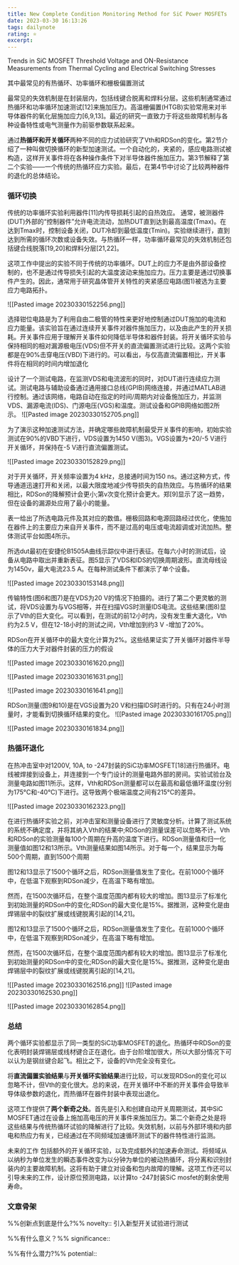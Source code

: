 ```yaml
---
title: New Complete Condition Monitoring Method for SiC Power MOSFETs
date: 2023-03-30 16:13:26
tags: dailynote
rating: ⭐️
excerpt: 
---
```

Trends in SiC MOSFET Threshold Voltage and ON-Resistance Measurements from Thermal Cycling and Electrical Switching Stresses




其中最常见的有热循环、功率循环和栅极偏置测试

最常见的失效机制是在封装层内，包括线键合脱离和焊料分层。这些机制通常通过热循环和功率循环加速测试[12]来施加压力。高温栅偏置(HTGB)实验常用来对半导体器件的氧化层施加应力[6,9,13]。最近的研究一直致力于将这些故障机制与各种设备特性或电气测量作为前驱参数联系起来。

通过**热循环和开关循环**两种不同的应力试验研究了Vth和RDSon的变化。第2节介绍了一种叫做切换循环的新型加速测试。一个自动化的，夹紧的，感应电路测试被构造，这样开关事件将在各种操作条件下对半导体器件施加压力。第3节解释了第二个实验——一个传统的热循环应力实验。最后，在第4节中讨论了比较两种器件的退化的总体结论。


### 循环切换
传统的功率循环实验利用器件[11]内传导损耗引起的自热效应。
通常，被测器件(DUT)外部的“控制器件”允许电流流动，加热DUT直到达到最高温度(Tmax)。在达到Tmax时，控制设备关闭，DUT冷却到最低温度(Tmin)。实验继续进行，直到达到所需的循环次数或设备失效。与热循环一样，功率循环最常见的失效机制还包括键合线脱落[19,20]和焊料分层[21,22]。

这项工作中提出的实验不同于传统的功率循环。DUT上的应力不是由外部设备控制的，也不是通过传导损失引起的大温度波动来施加应力。压力主要是通过切换事件产生的。因此，通常用于研究晶体管开关特性的夹紧感应电路(图1)被选为主要应力电路拓扑。

![[Pasted image 20230330152256.png]]

选择钳位电路是为了利用自由二极管的特性来更好地控制通过DUT施加的电流和应力能量。该实验旨在通过连续开关事件对器件施加压力，以及由此产生的开关损耗。开关事件应用于理解开关事件如何降低半导体和器件封装。将开关循环实验与保持相同的相对漏源极电压(VDS)但不开关的直流偏置测试进行比较。这两个实验都是在90%击穿电压(VBD)下进行的。可以看出，与仅高直流偏置相比，开关事件将在相同的时间内增加退化

设计了一个测试电路，在监测VDS和电流波形的同时，对DUT进行连续应力测试。测试电路与辅助设备通过通用接口总线(GPIB)网络连接，并通过MATLAB进行控制。通过该网络，电路自动在指定的时间/周期内对设备施加压力，并监测VDS、漏源电流(IDS)、门源电压(VGS)和温度。测试设备和GPIB网络如图2所示。
![[Pasted image 20230330152705.png]]

为了演示这种加速测试方法，并确定哪些故障机制最受开关事件的影响，初始实验测试在90%的VBD下进行，VDS设置为1450 V(图3)。VGS设置为+20/-5 V进行开关循环，并保持在-5 V进行直流偏置测试。

![[Pasted image 20230330152829.png]]


对于开关循环，开关频率设置为4 kHz，总接通时间为150 ns。通过这种方式，传导通道迅速打开和关闭，以最大限度地减少传导损失的自热效应。与热循环的结果相比，RDSon的降解预计会更小;第v次变化预计会更大。郑[9]显示了这一趋势，但在设备的漏源处应用了最小的能量。

表一给出了所选电路元件及其对应的数值。栅极回路和电源回路经过优化，使施加在器件上的主要应力来自开关事件，而不是过高的电压或电流超调或对流加热。整体测试平台如图4所示。

所选dut最初在安捷伦B1505A曲线示踪仪中进行表征。在每六小时的测试后，设备从电路中取出并重新表征。图5显示了VDS和IDS的切换周期波形。直流母线设为1450v，最大电流23.5 A。在每种测试条件下都演示了单个设备。

![[Pasted image 20230330153148.png]]

传输特性(图6和图7)是在VDS为20 V的情况下拍摄的。进行了第二个更灵敏的测试，将VDS设置为与VGS相等，并在扫描VGS时测量IDS电流。这些结果(图8)显示了Vth的巨大变化。可以看到，在测试的前12小时内，没有发生重大退化，Vth约为2.5 V，但在12-18小时的测试之间，Vth增加到约3 V -增加了20%。



RDSon在开关循环中的最大变化计算为2%。这些结果证实了开关循环对器件半导体的压力大于对器件封装的压力的假设

![[Pasted image 20230330161620.png]]

![[Pasted image 20230330161631.png]]


![[Pasted image 20230330161641.png]]


RDSon测量(图9和10)是在VGS设置为20 V和扫描IDS时进行的。只有在24小时测量时，才能看到切换循环结果的变化。
![[Pasted image 20230330161705.png]]


![[Pasted image 20230330161834.png]]

### 热循环退化
在热冲击室中对1200V, 10A, to -247封装的SiC功率MOSFET[18]进行热循环。电线被焊接到设备上，并连接到一个专门设计的测量电路外部的房间。实验试验台及测量电路如图11所示。这样，Vth和RDSon测量都可以在最高和最低循环温度(分别为175°C和-40°C)下进行。这导致两个极端温度之间有215°C的差异。

![[Pasted image 20230330162323.png]]

在进行热循环实验之前，对冲击室和测量设备进行了灵敏度分析。计算了测试系统的系统不确定度，并将其纳入Vth的结果中;RDSon的测量误差可以忽略不计。Vth和RDSon的实验测量每100个周期在升高的温度下进行。RDSon测量值和归一化测量值如图12和13所示。Vth测量结果如图14所示。对于每一个，结果显示为每500个周期，直到1500个周期

图12和13显示了1500个循环之后，RDSon测量值发生了变化。在前1000个循环中，在低温下观察到RDSon减少，在高温下略有增加。

然而，在1500次循环后，在整个温度范围内都有较大的增加。图13显示了标准化到初始测量的RDSon中的变化;RDSon的最大变化是15%。据推测，这种变化是由焊锡层中的裂纹扩展或线键脱离引起的[14,21]。

图12和13显示了1500个循环之后，RDSon测量值发生了变化。在前1000个循环中，在低温下观察到RDSon减少，在高温下略有增加。

然而，在1500次循环后，在整个温度范围内都有较大的增加。图13显示了标准化到初始测量的RDSon中的变化;RDSon的最大变化是15%。据推测，这种变化是由焊锡层中的裂纹扩展或线键脱离引起的[14,21]。

![[Pasted image 20230330162516.png]]
![[Pasted image 20230330162530.png]]

![[Pasted image 20230330162854.png]]



### 总结
两个循环实验都显示了同一类型的SiC功率MOSFET的退化。热循环中RDSon的变化表明封装焊锡层或线材键合正在退化。由于台阶增加很大，所以大部分情况下可以认为是钢丝键合起飞。相比之下，设备的Vth完全没有变化。

将**直流偏置实验结果**与**开关循环实验结果**进行比较，可以发现RDSon的变化可以忽略不计，但Vth的变化很大。总的来说，在开关循环中不断的开关事件会导致半导体级参数的退化，而热循环在器件封装中表现出退化。

这项工作提供了**两个新奇之处**。首先是引入和创建自动开关周期测试，其中SiC MOSFET通过在设备上施加高电压的开关事件来施加压力。第二个新奇之处是将这些结果与传统热循环试验的降解进行了比较。失效机制，以前与外部环境和内部电和热应力有关，已经通过在不同频域加速循环测试下的器件特性进行监测。


未来的工作
包括额外的开关循环实验，以及完成额外的加速寿命测试。将频域从以纳秒为单位发生的瞬态事件改变为以分钟为单位的被动热循环，将分离和识别封装内的主要故障机制。这将有助于建立对设备和包内故障的理解。这项工作还可以引导未来的工作，设计原位预测电路，以计算to -247封装SiC mosfet的剩余使用寿命。

### 文章骨架
%%创新点到底是什么?%%
novelty:: 引入新型开关试验进行测试

%%有什么意义？%%
significance:: 

%%有什么潜力?%% 
potential:: 







